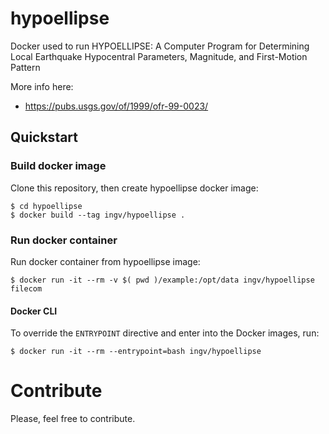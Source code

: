 # hypoellipse

Docker used to run HYPOELLIPSE: A Computer Program for Determining Local Earthquake Hypocentral Parameters, Magnitude, and First-Motion Pattern

More info here:
- https://pubs.usgs.gov/of/1999/ofr-99-0023/

## Quickstart
### Build docker image
Clone this repository, then create hypoellipse docker image:
```
$ cd hypoellipse
$ docker build --tag ingv/hypoellipse . 
```

### Run docker container
Run docker container from hypoellipse image:
```
$ docker run -it --rm -v $( pwd )/example:/opt/data ingv/hypoellipse filecom
```

#### Docker CLI
To override the `ENTRYPOINT` directive and enter into the Docker images, run:
```
$ docker run -it --rm --entrypoint=bash ingv/hypoellipse
```

# Contribute
Please, feel free to contribute.
